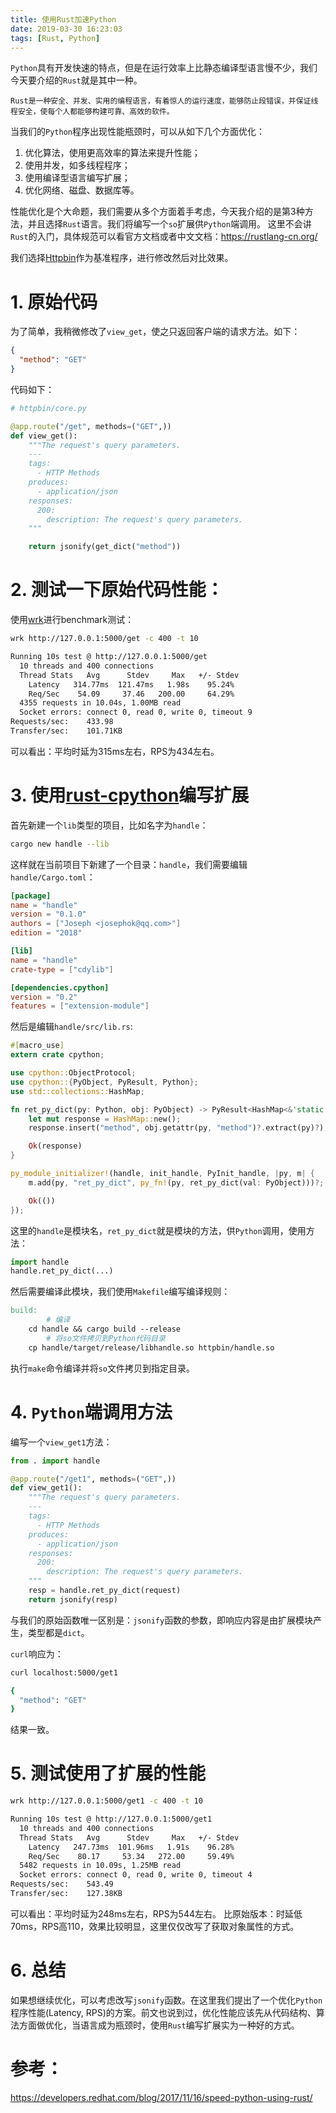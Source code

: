 ```yaml
---
title: 使用Rust加速Python
date: 2019-03-30 16:23:03
tags: [Rust, Python]
---
```


`Python`具有开发快速的特点，但是在运行效率上比静态编译型语言慢不少，我们今天要介绍的`Rust`就是其中一种。

    Rust是一种安全、并发、实用的编程语言，有着惊人的运行速度，能够防止段错误，并保证线程安全，使每个人都能够构建可靠、高效的软件。

当我们的`Python`程序出现性能瓶颈时，可以从如下几个方面优化：
1. 优化算法，使用更高效率的算法来提升性能；
2. 使用并发，如多线程程序；
3. 使用编译型语言编写扩展；
4. 优化网络、磁盘、数据库等。

性能优化是个大命题，我们需要从多个方面着手考虑，今天我介绍的是第3种方法，并且选择`Rust`语言。我们将编写一个`so`扩展供`Python`端调用。
这里不会讲`Rust`的入门，具体规范可以看官方文档或者中文文档：https://rustlang-cn.org/

我们选择[Httpbin](https://github.com/postmanlabs/httpbin)作为基准程序，进行修改然后对比效果。

# 1. 原始代码

为了简单，我稍微修改了`view_get`，使之只返回客户端的请求方法。如下：

```json
{
  "method": "GET"
}
```

代码如下：
```py
# httpbin/core.py

@app.route("/get", methods=("GET",))
def view_get():
    """The request's query parameters.
    ---
    tags:
      - HTTP Methods
    produces:
      - application/json
    responses:
      200:
        description: The request's query parameters.
    """

    return jsonify(get_dict("method"))
```

# 2. 测试一下原始代码性能：

使用[wrk](https://github.com/wg/wrk)进行benchmark测试：
```bash
wrk http://127.0.0.1:5000/get -c 400 -t 10

Running 10s test @ http://127.0.0.1:5000/get
  10 threads and 400 connections
  Thread Stats   Avg      Stdev     Max   +/- Stdev
    Latency   314.77ms  121.47ms   1.98s    95.24%
    Req/Sec    54.09     37.46   200.00     64.29%
  4355 requests in 10.04s, 1.00MB read
  Socket errors: connect 0, read 0, write 0, timeout 9
Requests/sec:    433.98
Transfer/sec:    101.71KB
```

可以看出：平均时延为315ms左右，RPS为434左右。

# 3. 使用[rust-cpython](https://github.com/dgrunwald/rust-cpython)编写扩展

首先新建一个`lib`类型的项目，比如名字为`handle`：
```bash
cargo new handle --lib
```
这样就在当前项目下新建了一个目录：`handle`，我们需要编辑`handle/Cargo.toml`：

```toml
[package]
name = "handle"
version = "0.1.0"
authors = ["Joseph <josephok@qq.com>"]
edition = "2018"

[lib]
name = "handle"
crate-type = ["cdylib"]

[dependencies.cpython]
version = "0.2"
features = ["extension-module"]
```

然后是编辑`handle/src/lib.rs`:

```rust
#[macro_use]
extern crate cpython;

use cpython::ObjectProtocol;
use cpython::{PyObject, PyResult, Python};
use std::collections::HashMap;

fn ret_py_dict(py: Python, obj: PyObject) -> PyResult<HashMap<&'static str, String>> {
    let mut response = HashMap::new();
    response.insert("method", obj.getattr(py, "method")?.extract(py)?);

    Ok(response)
}

py_module_initializer!(handle, init_handle, PyInit_handle, |py, m| {
    m.add(py, "ret_py_dict", py_fn!(py, ret_py_dict(val: PyObject)))?;

    Ok(())
});
```
这里的`handle`是模块名，`ret_py_dict`就是模块的方法，供`Python`调用，使用方法：
```py
import handle
handle.ret_py_dict(...)
```

然后需要编译此模块，我们使用`Makefile`编写编译规则：
```makefile
build:
        # 编译
	cd handle && cargo build --release
        # 将so文件拷贝到Python代码目录
	cp handle/target/release/libhandle.so httpbin/handle.so
```

执行`make`命令编译并将`so`文件拷贝到指定目录。

# 4. `Python`端调用方法

编写一个`view_get1`方法：

```py
from . import handle

@app.route("/get1", methods=("GET",))
def view_get1():
    """The request's query parameters.
    ---
    tags:
      - HTTP Methods
    produces:
      - application/json
    responses:
      200:
        description: The request's query parameters.
    """
    resp = handle.ret_py_dict(request)
    return jsonify(resp)
```

与我们的原始函数唯一区别是：`jsonify`函数的参数，即响应内容是由扩展模块产生，类型都是`dict`。

`curl`响应为：
```bash
curl localhost:5000/get1

{
  "method": "GET"
}
```

结果一致。

# 5. 测试使用了扩展的性能

```bash
wrk http://127.0.0.1:5000/get1 -c 400 -t 10

Running 10s test @ http://127.0.0.1:5000/get1
  10 threads and 400 connections
  Thread Stats   Avg      Stdev     Max   +/- Stdev
    Latency   247.73ms  101.96ms   1.91s    96.28%
    Req/Sec    80.17     53.34   272.00     59.49%
  5482 requests in 10.09s, 1.25MB read
  Socket errors: connect 0, read 0, write 0, timeout 4
Requests/sec:    543.49
Transfer/sec:    127.38KB
```

可以看出：平均时延为248ms左右，RPS为544左右。
比原始版本：时延低70ms，RPS高110，效果比较明显，这里仅仅改写了获取对象属性的方式。

# 6. 总结

如果想继续优化，可以考虑改写`jsonify`函数。在这里我们提出了一个优化`Python`程序性能(Latency, RPS)的方案。前文也说到过，优化性能应该先从代码结构、算法方面做优化，当语言成为瓶颈时，使用`Rust`编写扩展实为一种好的方式。

# 参考：
https://developers.redhat.com/blog/2017/11/16/speed-python-using-rust/